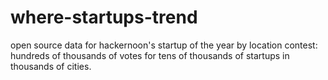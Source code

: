 # where-startups-trend
open source data for hackernoon's startup of the year by location contest: hundreds of thousands of votes for tens of thousands of startups in thousands of cities. 
